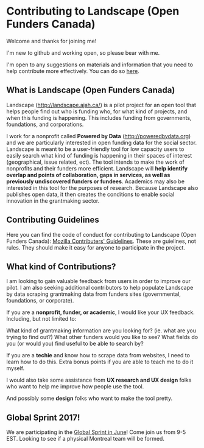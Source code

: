 
# Contributing to Landscape (Open Funders Canada)

Welcome and thanks for joining me!  

I'm new to github and working open, so please bear with me.

I'm open to any suggestions on materials and information that you need to help contribute more effectively.  You can do so [here](https://github.com/lesliePhD/open_funders_canada/issues/5).  

## What is Landscape (Open Funders Canada)

Landscape (http://landscape.ajah.ca/) is a pilot project for an open tool that helps people find out who is funding who, for what kind of projects, and when this funding is happening.  This includes funding from governments, foundations, and corporations.  

I work for a nonprofit called __Powered by Data__ (http://poweredbydata.org) and we are particularly interested in open funding data for the social sector.  Landscape is meant to be a user-friendly tool for low capacity users to easily search what kind of funding is happening in their spaces of interest (geographical, issue related, ect).  The tool intends to make the work of nonprofits and their funders more efficient.  Landscape will __help identify overlap and points of collaboration, gaps in services, as well as previously undiscovered funders or fundees__.  Academics may also be interested in this tool for the purposes of research.  Because Landscape also publishes open data, it then creates the conditions to enable social innovation in the grantmaking sector.    

## Contributing Guidelines
Here you can find the code of conduct for contributing to Landscape (Open Funders Canada): [Mozilla Contributers' Guidelines](https://www.mozilla.org/en-US/about/governance/policies/participation/).  These are guielines, not rules.  They should make it easy for anyone to participate in the project.  

## What kind of Contributions?
I am looking to gain valuable feedback from users in order to improve our pilot. I am also seeking additional contributors to help populate Landscape by data scraping grantmaking data from funders sites (governmental, foundations, or corporate).

If you are a __nonprofit, funder, or academic__, I would like your UX feedback. Including, but not limited to:

What kind of grantmaking information are you looking for? (ie. what are you trying to find out?)
What other funders would you like to see?
What fields do you (or would you) find useful to be able to search by?

If you are a __techie__ and know how to scrape data from websites, I need to learn how to do this. Extra bonus points if you are able to teach me to do it myself.

I would also take some assistance from __UX research and UX design__ folks who want to help me improve how people use the tool.

And possibly some __design__ folks who want to make the tool pretty.

## Global Sprint 2017!
We are participating in the [Global Sprint in June](https://mozilla.github.io/global-sprint/)! Come join us from 9-5 EST.  Looking to see if a physical Montreal team will be formed.  
